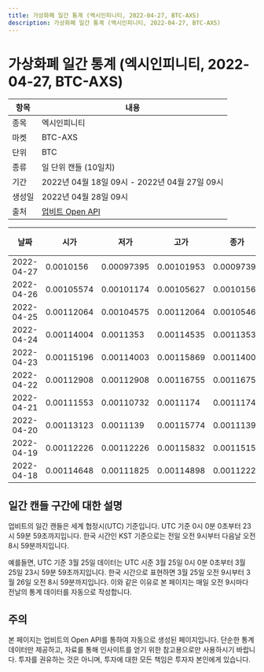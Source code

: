 ```yaml
---
title: 가상화폐 일간 통계 (엑시인피니티, 2022-04-27, BTC-AXS)
description: 가상화폐 일간 통계 (엑시인피니티, 2022-04-27, BTC-AXS)
---
```



가상화폐 일간 통계 (엑시인피니티, 2022-04-27, BTC-AXS)
===

|항목|내용|
|--|--|
|종목|엑시인피니티|
|마켓|BTC-AXS|
|단위|BTC|
|종류|일 단위 캔들 (10일치)|
|기간|2022년 04월 18일 09시 - 2022년 04월 27일 09시|
|생성일|2022년 04월 28일 09시|
|출처|[업비트 Open API](https://docs.upbit.com)|


|날짜|시가|저가|고가|종가|비고|
|--|--|--|--|--|--|
|2022-04-27|0.0010156|0.00097395|0.00101953|0.00097395|    |
|2022-04-26|0.00105574|0.00101174|0.00105627|0.0010156|    |
|2022-04-25|0.00112064|0.00104575|0.00112064|0.00105462|    |
|2022-04-24|0.00114004|0.0011353|0.00114535|0.0011353|    |
|2022-04-23|0.00115196|0.00114003|0.00115869|0.00114003|    |
|2022-04-22|0.00112908|0.00112908|0.00116755|0.00116755|    |
|2022-04-21|0.00111553|0.00110732|0.0011174|0.0011174|    |
|2022-04-20|0.00113123|0.0011139|0.00115774|0.0011139|    |
|2022-04-19|0.00112226|0.00112226|0.00115832|0.0011515|    |
|2022-04-18|0.00114648|0.00111825|0.00114898|0.00112226|    |


일간 캔들 구간에 대한 설명
---


업비트의 일간 캔들은 세계 협정시(UTC) 기준입니다. 
UTC 기준 0시 0분 0초부터 23시 59분 59초까지입니다. 
한국 시간인 KST 기준으로는 전일 오전 9시부터 다음날 오전 8시 59분까지입니다. 


예를들면, UTC 기준 3월 25일 데이터는 UTC 시준 3월 25일 0시 0분 0초부터 3월 25일 23시 59분 59초까지입니다. 
한국 시간으로 표현하면 3월 25일 오전 9시부터 3월 26일 오전 8시 59분까지입니다. 
이와 같은 이유로 본 페이지는 매일 오전 9시마다 전날의 통계 데이터를 자동으로 작성합니다. 


주의
---


본 페이지는 업비트의 Open API를 통하여 자동으로 생성된 페이지입니다. 
단순한 통계 데이터만 제공하고, 자료를 통해 인사이트를 얻기 위한 참고용으로만 사용하시기 바랍니다. 
투자를 권유하는 것은 아니며, 투자에 대한 모든 책임은 투자자 본인에게 있습니다. 
